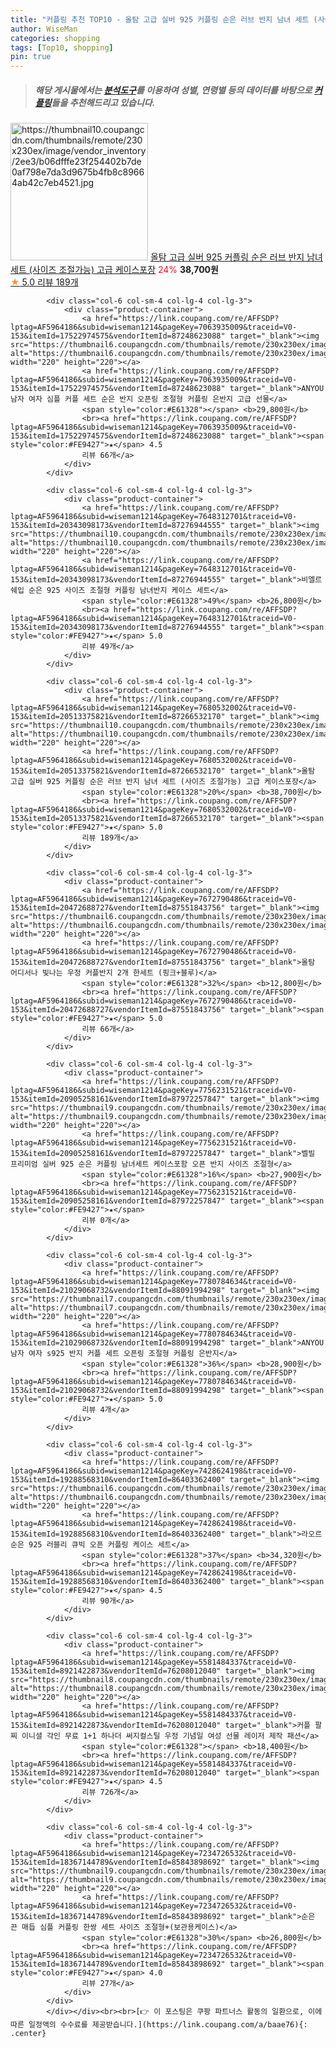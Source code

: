```yaml
---
title: "커플링 추천 TOP10 - 올탐 고급 실버 925 커플링 순은 러브 반지 남녀 세트 (사이즈 조절가능) 고급 케이스포장"
author: WiseMan
categories: shopping
tags: [Top10, shopping]
pin: true
---
```


> ##### 해당 게시물에서는 [**분석도구**](https://itemscout.io/)를 이용하여 **성별**, **연령별** 등의 데이터를 바탕으로 [**커플링**](https://link.coupang.com/a/baae76)들을 추천해드리고 있습니다.
<div class="container"><div class="row">
            <div class="col-6 col-sm-4 col-lg-4 col-lg-3">
                <div class="product-container">
                    <a href="https://link.coupang.com/re/AFFSDP?lptag=AF5964186&subid=wiseman1214&pageKey=7680532002&traceid=V0-153&itemId=20513375821&vendorItemId=87266532170" target="_blank"><img src="https://thumbnail10.coupangcdn.com/thumbnails/remote/230x230ex/image/vendor_inventory/2ee3/b06dfffe23f254402b7de0af798e7da3d9675b4fb8c89664ab42c7eb4521.jpg" alt="https://thumbnail10.coupangcdn.com/thumbnails/remote/230x230ex/image/vendor_inventory/2ee3/b06dfffe23f254402b7de0af798e7da3d9675b4fb8c89664ab42c7eb4521.jpg" width="220" height="220"></a>
                    <a href="https://link.coupang.com/re/AFFSDP?lptag=AF5964186&subid=wiseman1214&pageKey=7680532002&traceid=V0-153&itemId=20513375821&vendorItemId=87266532170" target="_blank">올탐 고급 실버 925 커플링 순은 러브 반지 남녀 세트 (사이즈 조절가능) 고급 케이스포장</a>
                    <span style="color:#E61328">24%</span> <b>38,700원</b>
                    <br><a href="https://link.coupang.com/re/AFFSDP?lptag=AF5964186&subid=wiseman1214&pageKey=7680532002&traceid=V0-153&itemId=20513375821&vendorItemId=87266532170" target="_blank"><span style="color:#FE9427">★</span> 5.0
                    리뷰 189개</a>
                </div>
            </div>
            
            <div class="col-6 col-sm-4 col-lg-4 col-lg-3">
                <div class="product-container">
                    <a href="https://link.coupang.com/re/AFFSDP?lptag=AF5964186&subid=wiseman1214&pageKey=7063935009&traceid=V0-153&itemId=17522974575&vendorItemId=87248623088" target="_blank"><img src="https://thumbnail6.coupangcdn.com/thumbnails/remote/230x230ex/image/vendor_inventory/7c05/10528e54e48817f2f1b8fe2cf05642bdaf3de81d8d8bf813e3ecef2154f1.jpg" alt="https://thumbnail6.coupangcdn.com/thumbnails/remote/230x230ex/image/vendor_inventory/7c05/10528e54e48817f2f1b8fe2cf05642bdaf3de81d8d8bf813e3ecef2154f1.jpg" width="220" height="220"></a>
                    <a href="https://link.coupang.com/re/AFFSDP?lptag=AF5964186&subid=wiseman1214&pageKey=7063935009&traceid=V0-153&itemId=17522974575&vendorItemId=87248623088" target="_blank">ANYOU 남자 여자 심플 커플 세트 순은 반지 오픈링 조절형 커플링 은반지 고급 선물</a>
                    <span style="color:#E61328"></span> <b>29,800원</b>
                    <br><a href="https://link.coupang.com/re/AFFSDP?lptag=AF5964186&subid=wiseman1214&pageKey=7063935009&traceid=V0-153&itemId=17522974575&vendorItemId=87248623088" target="_blank"><span style="color:#FE9427">★</span> 4.5
                    리뷰 66개</a>
                </div>
            </div>
            
            <div class="col-6 col-sm-4 col-lg-4 col-lg-3">
                <div class="product-container">
                    <a href="https://link.coupang.com/re/AFFSDP?lptag=AF5964186&subid=wiseman1214&pageKey=7648312701&traceid=V0-153&itemId=20343098173&vendorItemId=87276944555" target="_blank"><img src="https://thumbnail10.coupangcdn.com/thumbnails/remote/230x230ex/image/vendor_inventory/c4e9/3457e0204522911d27a892ee79b3fa637af4199d06e315b12c39b6b801e3.jpg" alt="https://thumbnail10.coupangcdn.com/thumbnails/remote/230x230ex/image/vendor_inventory/c4e9/3457e0204522911d27a892ee79b3fa637af4199d06e315b12c39b6b801e3.jpg" width="220" height="220"></a>
                    <a href="https://link.coupang.com/re/AFFSDP?lptag=AF5964186&subid=wiseman1214&pageKey=7648312701&traceid=V0-153&itemId=20343098173&vendorItemId=87276944555" target="_blank">비엘르 쉐입 순은 925 사이즈 조절형 커플링 남녀반지 케이스 세트</a>
                    <span style="color:#E61328">49%</span> <b>26,800원</b>
                    <br><a href="https://link.coupang.com/re/AFFSDP?lptag=AF5964186&subid=wiseman1214&pageKey=7648312701&traceid=V0-153&itemId=20343098173&vendorItemId=87276944555" target="_blank"><span style="color:#FE9427">★</span> 5.0
                    리뷰 49개</a>
                </div>
            </div>
            
            <div class="col-6 col-sm-4 col-lg-4 col-lg-3">
                <div class="product-container">
                    <a href="https://link.coupang.com/re/AFFSDP?lptag=AF5964186&subid=wiseman1214&pageKey=7680532002&traceid=V0-153&itemId=20513375821&vendorItemId=87266532170" target="_blank"><img src="https://thumbnail10.coupangcdn.com/thumbnails/remote/230x230ex/image/vendor_inventory/2ee3/b06dfffe23f254402b7de0af798e7da3d9675b4fb8c89664ab42c7eb4521.jpg" alt="https://thumbnail10.coupangcdn.com/thumbnails/remote/230x230ex/image/vendor_inventory/2ee3/b06dfffe23f254402b7de0af798e7da3d9675b4fb8c89664ab42c7eb4521.jpg" width="220" height="220"></a>
                    <a href="https://link.coupang.com/re/AFFSDP?lptag=AF5964186&subid=wiseman1214&pageKey=7680532002&traceid=V0-153&itemId=20513375821&vendorItemId=87266532170" target="_blank">올탐 고급 실버 925 커플링 순은 러브 반지 남녀 세트 (사이즈 조절가능) 고급 케이스포장</a>
                    <span style="color:#E61328">20%</span> <b>38,700원</b>
                    <br><a href="https://link.coupang.com/re/AFFSDP?lptag=AF5964186&subid=wiseman1214&pageKey=7680532002&traceid=V0-153&itemId=20513375821&vendorItemId=87266532170" target="_blank"><span style="color:#FE9427">★</span> 5.0
                    리뷰 189개</a>
                </div>
            </div>
            
            <div class="col-6 col-sm-4 col-lg-4 col-lg-3">
                <div class="product-container">
                    <a href="https://link.coupang.com/re/AFFSDP?lptag=AF5964186&subid=wiseman1214&pageKey=7672790486&traceid=V0-153&itemId=20472688727&vendorItemId=87551843756" target="_blank"><img src="https://thumbnail6.coupangcdn.com/thumbnails/remote/230x230ex/image/vendor_inventory/10b1/3895745c71df9638457ac389d1b0e7a98e307a2ada2953f7bed1cbe3c488.jpg" alt="https://thumbnail6.coupangcdn.com/thumbnails/remote/230x230ex/image/vendor_inventory/10b1/3895745c71df9638457ac389d1b0e7a98e307a2ada2953f7bed1cbe3c488.jpg" width="220" height="220"></a>
                    <a href="https://link.coupang.com/re/AFFSDP?lptag=AF5964186&subid=wiseman1214&pageKey=7672790486&traceid=V0-153&itemId=20472688727&vendorItemId=87551843756" target="_blank">올탐 어디서나 빛나는 우정 커플반지 2개 한세트 (핑크+블루)</a>
                    <span style="color:#E61328">32%</span> <b>12,800원</b>
                    <br><a href="https://link.coupang.com/re/AFFSDP?lptag=AF5964186&subid=wiseman1214&pageKey=7672790486&traceid=V0-153&itemId=20472688727&vendorItemId=87551843756" target="_blank"><span style="color:#FE9427">★</span> 5.0
                    리뷰 66개</a>
                </div>
            </div>
            
            <div class="col-6 col-sm-4 col-lg-4 col-lg-3">
                <div class="product-container">
                    <a href="https://link.coupang.com/re/AFFSDP?lptag=AF5964186&subid=wiseman1214&pageKey=7756231521&traceid=V0-153&itemId=20905258161&vendorItemId=87972257847" target="_blank"><img src="https://thumbnail9.coupangcdn.com/thumbnails/remote/230x230ex/image/vendor_inventory/11e1/e3fea991b0cfac0a9f35c3ad25fe34b153a7f4e7108d2cb12ed01ff10fca.jpg" alt="https://thumbnail9.coupangcdn.com/thumbnails/remote/230x230ex/image/vendor_inventory/11e1/e3fea991b0cfac0a9f35c3ad25fe34b153a7f4e7108d2cb12ed01ff10fca.jpg" width="220" height="220"></a>
                    <a href="https://link.coupang.com/re/AFFSDP?lptag=AF5964186&subid=wiseman1214&pageKey=7756231521&traceid=V0-153&itemId=20905258161&vendorItemId=87972257847" target="_blank">벨빌 프리미엄 실버 925 순은 커플링 남녀세트 케이스포함 오픈 반지 사이즈 조절형</a>
                    <span style="color:#E61328">16%</span> <b>27,900원</b>
                    <br><a href="https://link.coupang.com/re/AFFSDP?lptag=AF5964186&subid=wiseman1214&pageKey=7756231521&traceid=V0-153&itemId=20905258161&vendorItemId=87972257847" target="_blank"><span style="color:#FE9427">★</span> 
                    리뷰 0개</a>
                </div>
            </div>
            
            <div class="col-6 col-sm-4 col-lg-4 col-lg-3">
                <div class="product-container">
                    <a href="https://link.coupang.com/re/AFFSDP?lptag=AF5964186&subid=wiseman1214&pageKey=7780784634&traceid=V0-153&itemId=21029068732&vendorItemId=88091994298" target="_blank"><img src="https://thumbnail7.coupangcdn.com/thumbnails/remote/230x230ex/image/vendor_inventory/6b54/a4a8095db185fe7c3723fa3d9ff569ba4fa9238c7f7ef7a6413bbb1951f3.jpg" alt="https://thumbnail7.coupangcdn.com/thumbnails/remote/230x230ex/image/vendor_inventory/6b54/a4a8095db185fe7c3723fa3d9ff569ba4fa9238c7f7ef7a6413bbb1951f3.jpg" width="220" height="220"></a>
                    <a href="https://link.coupang.com/re/AFFSDP?lptag=AF5964186&subid=wiseman1214&pageKey=7780784634&traceid=V0-153&itemId=21029068732&vendorItemId=88091994298" target="_blank">ANYOU 남자 여자 s925 반지 커플 세트 오픈링 조절형 커플링 은반지</a>
                    <span style="color:#E61328">36%</span> <b>28,900원</b>
                    <br><a href="https://link.coupang.com/re/AFFSDP?lptag=AF5964186&subid=wiseman1214&pageKey=7780784634&traceid=V0-153&itemId=21029068732&vendorItemId=88091994298" target="_blank"><span style="color:#FE9427">★</span> 5.0
                    리뷰 4개</a>
                </div>
            </div>
            
            <div class="col-6 col-sm-4 col-lg-4 col-lg-3">
                <div class="product-container">
                    <a href="https://link.coupang.com/re/AFFSDP?lptag=AF5964186&subid=wiseman1214&pageKey=7428624198&traceid=V0-153&itemId=19288568310&vendorItemId=86403362400" target="_blank"><img src="https://thumbnail6.coupangcdn.com/thumbnails/remote/230x230ex/image/vendor_inventory/f7ff/e7f57523cad9d9043aabfdb03d7c3a60d0d2b3d6f76e84c1f7aa514a1c2b.jpg" alt="https://thumbnail6.coupangcdn.com/thumbnails/remote/230x230ex/image/vendor_inventory/f7ff/e7f57523cad9d9043aabfdb03d7c3a60d0d2b3d6f76e84c1f7aa514a1c2b.jpg" width="220" height="220"></a>
                    <a href="https://link.coupang.com/re/AFFSDP?lptag=AF5964186&subid=wiseman1214&pageKey=7428624198&traceid=V0-153&itemId=19288568310&vendorItemId=86403362400" target="_blank">라오르 순은 925 러블리 큐빅 오픈 커플링 케이스 세트</a>
                    <span style="color:#E61328">37%</span> <b>34,320원</b>
                    <br><a href="https://link.coupang.com/re/AFFSDP?lptag=AF5964186&subid=wiseman1214&pageKey=7428624198&traceid=V0-153&itemId=19288568310&vendorItemId=86403362400" target="_blank"><span style="color:#FE9427">★</span> 4.5
                    리뷰 90개</a>
                </div>
            </div>
            
            <div class="col-6 col-sm-4 col-lg-4 col-lg-3">
                <div class="product-container">
                    <a href="https://link.coupang.com/re/AFFSDP?lptag=AF5964186&subid=wiseman1214&pageKey=5581484337&traceid=V0-153&itemId=8921422873&vendorItemId=76208012040" target="_blank"><img src="https://thumbnail8.coupangcdn.com/thumbnails/remote/230x230ex/image/vendor_inventory/213c/7a1ef0194e73a441c1f98f7e59a0b7eb29f49de95c637ea0060cb4d6b59c.jpg" alt="https://thumbnail8.coupangcdn.com/thumbnails/remote/230x230ex/image/vendor_inventory/213c/7a1ef0194e73a441c1f98f7e59a0b7eb29f49de95c637ea0060cb4d6b59c.jpg" width="220" height="220"></a>
                    <a href="https://link.coupang.com/re/AFFSDP?lptag=AF5964186&subid=wiseman1214&pageKey=5581484337&traceid=V0-153&itemId=8921422873&vendorItemId=76208012040" target="_blank">커플 팔찌 이니셜 각인 무료 1+1 하나더 써지컬스틸 우정 기념일 여성 선물 레이저 제작 패션</a>
                    <span style="color:#E61328"></span> <b>18,400원</b>
                    <br><a href="https://link.coupang.com/re/AFFSDP?lptag=AF5964186&subid=wiseman1214&pageKey=5581484337&traceid=V0-153&itemId=8921422873&vendorItemId=76208012040" target="_blank"><span style="color:#FE9427">★</span> 4.5
                    리뷰 726개</a>
                </div>
            </div>
            
            <div class="col-6 col-sm-4 col-lg-4 col-lg-3">
                <div class="product-container">
                    <a href="https://link.coupang.com/re/AFFSDP?lptag=AF5964186&subid=wiseman1214&pageKey=7234726532&traceid=V0-153&itemId=18367144789&vendorItemId=85843898692" target="_blank"><img src="https://thumbnail9.coupangcdn.com/thumbnails/remote/230x230ex/image/vendor_inventory/77cf/384f28a02f9ca175ec03dc42adffa6571746d5ad8eec0d1129e09b795414.png" alt="https://thumbnail9.coupangcdn.com/thumbnails/remote/230x230ex/image/vendor_inventory/77cf/384f28a02f9ca175ec03dc42adffa6571746d5ad8eec0d1129e09b795414.png" width="220" height="220"></a>
                    <a href="https://link.coupang.com/re/AFFSDP?lptag=AF5964186&subid=wiseman1214&pageKey=7234726532&traceid=V0-153&itemId=18367144789&vendorItemId=85843898692" target="_blank">순은 끈 매듭 심플 커플링 한쌍 세트 사이즈 조절형+(보관용케이스)</a>
                    <span style="color:#E61328">30%</span> <b>26,800원</b>
                    <br><a href="https://link.coupang.com/re/AFFSDP?lptag=AF5964186&subid=wiseman1214&pageKey=7234726532&traceid=V0-153&itemId=18367144789&vendorItemId=85843898692" target="_blank"><span style="color:#FE9427">★</span> 4.0
                    리뷰 27개</a>
                </div>
            </div>
            </div></div><br><br>[👉 이 포스팅은 쿠팡 파트너스 활동의 일환으로, 이에 따른 일정액의 수수료를 제공받습니다.](https://link.coupang.com/a/baae76){: .center}
